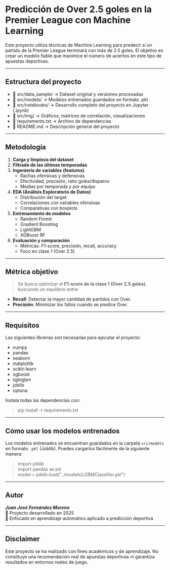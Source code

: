 # Predicción de Over 2.5 goles en la Premier League con Machine Learning

Este proyecto utiliza técnicas de Machine Learning para predecir si un partido de la Premier League terminará con más de 2.5 goles. El objetivo es crear un modelo fiable que maximice el número de aciertos en este tipo de apuestas deportivas.

---

## Estructura del proyecto

- 📁 src/data_sample/ → Dataset original y versiones procesadas 
- 📁 src/models/ → Modelos entrenados guardados en formato .pkl 
- 📁 src/notebooks/ → Desarrollo completo del proyecto en Jupyter (.ipynb) 
- 📁 src/img/ → Gráficos, matrices de correlación, visualizaciones 
- 📄 requirements.txt → Archivo de dependencias 
- 📄 README.md → Descripción general del proyecto


---

## Metodología

1. **Carga y limpieza del dataset**
2. **Filtrado de las últimas temporadas**
3. **Ingeniería de variables (features)**
   - Rachas ofensivas y defensivas
   - Efectividad, precisión, ratio goles/disparos
   - Medias por temporada y por equipo
4. **EDA (Análisis Exploratorio de Datos)**
   - Distribución del target
   - Correlaciones con variables ofensivas
   - Comparativas con boxplots
5. **Entrenamiento de modelos**
   - Random Forest
   - Gradient Boosting
   - LightGBM
   - XGBoost RF
6. **Evaluación y comparación**
   - Métricas: F1-score, precisión, recall, accuracy
   - Foco en clase 1 (Over 2.5)

---

## Métrica objetivo

> Se busca optimizar el **F1-score de la clase 1 (Over 2.5 goles)**, buscando un equilibrio entre:
- **Recall**: Detectar la mayor cantidad de partidos con Over.
- **Precisión**: Minimizar los fallos cuando se predice Over.

---

## Requisitos

Las siguientes librerías son necesarias para ejecutar el proyecto:  
- numpy 
- pandas 
- seaborn 
- matplotlib 
- scikit-learn 
- xgboost 
- lightgbm 
- joblib 
- optuna


Instala todas las dependencias con:

> pip install -r requirements.txt


---

## Cómo usar los modelos entrenados

Los modelos entrenados se encuentran guardados en la carpeta `src/models` en formato `.pkl` (Joblib). Puedes cargarlos fácilmente de la siguiente manera:

> import joblib  
> import pandas as pd  
> model = joblib.load("../models/LGBMClassifier.pkl")


--- 

## Autor  
***Juan José Fernández Moreno***  
📅 Proyecto desarrollado en 2025  
🔬 Enfocado en aprendizaje automático aplicado a predicción deportiva  


---

## Disclaimer 
Este proyecto se ha realizado con fines académicos y de aprendizaje. No constituye una recomendación real de apuestas deportivas ni garantiza resultados en entornos reales de juego.
